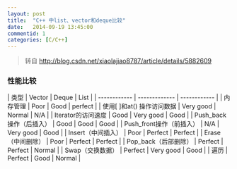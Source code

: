 ```yaml
---
layout: post
title:  "C++ 中list、vector和deque比较"
date:   2014-09-19 13:45:00
commentid: 1
categories: [C/C++]
---
```


> 转自 <http://blog.csdn.net/xiaolajiao8787/article/details/5882609>


### 性能比较


| 类型 | Vector | Deque | List |
| ------------ | ------------- | ------------ |
| 内存管理 | Poor  | Good | perfect |
| 使用[ ]和at() 操作访问数据 | Very good  | Normal | N/A |
| Iterator的访问速度 | Good  | Very good  | Good |
| Push_back操作（后插入） | Good  | Good | Good |
| Push_front操作（前插入） | N/A  | Very good | Good |
| Insert（中间插入） | Poor  | Perfect | Perfect |
| Erase（中间删除） | Poor  | Perfect | Perfect |
| Pop_back（后部删除） | Perfect  | Perfect | Normal |
| Swap（交换数据） | Perfect  | Very good | Good |
| 遍历 | Perfect  | Good | Normal |

